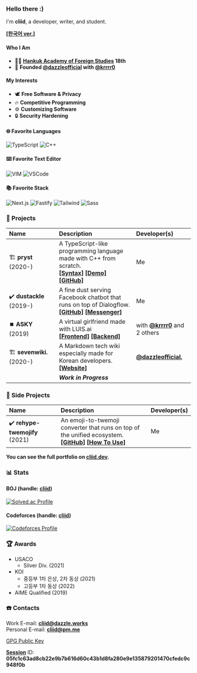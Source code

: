 ### Hello there :)

I'm **cliid**, a developer, writer, and student.

**[[한국어 ver.]](/README.ko.md)**

#### Who I Am

- 🧑‍🎓 **[Hankuk Academy of Foreign Studies](http://hafs.hs.kr/?main) 18th**
- 🏢 **Founded [@dazzleofficial](https://dazzle.works) with [@krrrr0](https://github.com/krrrr0)**
#### My Interests
- 🕊️ **Free Software & Privacy**
- 🔥 **Competitive Programming**
- ⚙️ **Customizing Software**
- 🔒  **Security Hardening**

#### 🌐 Favorite Languages

![TypeScript](https://img.shields.io/badge/TypeScript-007ACC?style=for-the-badge&logo=typescript&logoColor=white) ![C++](https://img.shields.io/badge/C%2B%2B-00599C?style=for-the-badge&logo=c%2B%2B&logoColor=white)

#### ⌨️ Favorite Text Editor

![VIM](https://img.shields.io/badge/VIM-%2311AB00.svg?&style=for-the-badge&logo=vim&logoColor=white)
![VSCode](https://img.shields.io/badge/Visual_Studio_Code-0078D4?style=for-the-badge&logo=visual%20studio%20code&logoColor=white)

#### 📚 Favorite Stack

![Next.js](https://img.shields.io/badge/next.js-000000?style=for-the-badge&logo=nextdotjs&logoColor=white) ![Fastify](https://img.shields.io/badge/fastify-202020?style=for-the-badge&logo=fastify&logoColor=white) ![Tailwind](https://img.shields.io/badge/Tailwind-38B2AC?style=for-the-badge&logo=tailwind-css&logoColor=white) ![Sass](https://img.shields.io/badge/Sass-CC6699?style=for-the-badge&logo=sass&logoColor=white)

### 🔮 Projects

| Name | Description | Developer(s) |
|:----|:----|:----|
| 🏗️&nbsp;**pryst** (2020-) | A TypeScript-like programming language made with C++ from scratch.<br/>**[[Syntax]](https://pryst.cliid.dev/syntax)** **[[Demo]](https://pryst.cliid.dev/demo)** **[[GitHub]](https://github.com/cliid/pryst)** | Me |
| ✔️&nbsp;**dustackle** (2019-) | A fine dust serving Facebook chatbot that runs on top of Dialogflow.<br/> **[[GitHub]](https://github.com/cliid/dustackle)** **[[Messenger]](https://m.me/dustackle)** | Me |
| ⏹️&nbsp;**ASKY** (2019) | A virtual girlfriend made with LUIS.ai<br/> **[[Frontend]](https://github.com/cliid/ASKY-Unity) [[Backend]](https://github.com/cliid/ASKY-Python)** | with **[@krrrr0](https://github.com/krrrr0)** and 2 others |
| 🏗️&nbsp;**sevenwiki.** (2020-) | A Markdown tech wiki especially made for Korean developers.<br/> **[[Website]](https://seven.wiki)** | [**@dazzleofficial.**](https://github.com/dazzleofficial) |
|  | ***Work in Progress*** |

### 📝 Side Projects

| Name | Description | Developer(s) |
|:----|:----|:----|
| ✔️&nbsp;**rehype-twemojify** (2021) | An emoji-to-twemoji converter that runs on top of the unified ecosystem.<br/> **[[GitHub]](https://github.com/cliid/rehype-twemojify)** **[[How To Use]](https://cliid.dev/blog/integrating-twemoji-with-rehype)** | Me |

**You can see the full portfolio on [cliid.dev](https://cliid.dev).**

### 📊 Stats

#### BOJ (handle: [cliid](https://solved.ac/profile/cliid))
[![Solved.ac Profile](http://mazassumnida.wtf/api/v2/generate_badge?boj=cliid)](https://solved.ac/profile/cliid)

#### Codeforces (handle: [cliid](https://codeforces.com/profile/cliid))
[![Codeforces Profile](http://cf.leed.at?id=cliid)](https://codeforces.com/profile/cliid)

### 🏆 Awards

- USACO
  - Silver Div. (2021)
- KOI
  - 중등부 1차 은상, 2차 동상 (2021)
  - 고등부 1차 동상 (2022)
- AIME Qualified (2019)

### ☎️ Contacts

Work E-mail: **[cliid@dazzle.works](mailto:cliid@dazzle.works)**<br/>
Personal E-mail: **[cliid@pm.me](mailto:cliid@pm.me)**<br/>

[GPG Public Key](publickey.cliid@protonmail.com-df0ad6e38df6471d0645514aac97edbc5512b790.asc)

**[Session](https://getsession.io)** ID: **05fc1c63ad8cb22e9b7b616d60c43b1d8fa280e9e135879201470cfedc9c948f0b**
